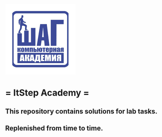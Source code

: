 ![Screenshot](ItStep.png)
# = ItStep Academy = 
## This repository contains solutions for lab tasks.
## Replenished from time to time.
